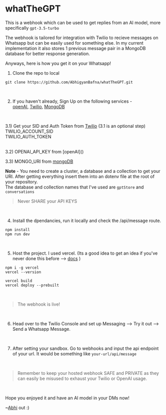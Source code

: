# whatTheGPT

This is a webhook which can be used to get replies from an AI model, more specifically `gpt-3.5-turbo`

The webhook is tailored for integration with Twilio to recieve messages on Whatsapp but can be easily used for something else. In my current implementation it also stores 1 previous message pair in a MongoDB database for better response generation.

Anyways, here is how you get it on your Whatsapp!</b>

1) Clone the repo to local
```
git clone https://github.com/AbhigyanBafna/whatTheGPT.git
```
<br>

2) If you haven't already, Sign Up on the following services -<br>
[openAI](https://platform.openai.com/), 
[Twilio](https://www.twilio.com/login),
[MongoDB](https://account.mongodb.com/account/register?signedOut=true) <br>
<br>

3.1) Get your SID and Auth Token from [Twilio](https://console.twilio.com/us1/account/keys-credentials/api-keys) (3.1 is an optional step)<br> 
TWILIO_ACCOUNT_SID <br>
TWILIO_AUTH_TOKEN <br> 

<br>
3.2) OPENAI_API_KEY from [openAI]() <br>

3.3) MONGO_URI from [mongoDB](https://cloud.mongodb.com/) <br>

<b>Note</b> - You need to create a cluster, a database and a collection to get your URI. After getting everything insert them into an dotenv file at the root of your repository. <br>
The database and collection names that I've used are `gptStore` and `conversations`



>Never SHARE your API KEYS

<br>

4) Install the dpendancies, run it locally and check the /api/message route.
```
npm install
npm run dev
```
<br>

5) Host the project. I used vercel. (Its a good idea to get an idea if you've never done this before --> [docs](https://vercel.com/docs/cli/deploy) )
```
npm i -g vercel
vercel --version
```
```
vercel build
vercel deploy --prebuilt
```
<br>

> The webhook is live!
<br>

6) Head over to the Twilio Console and set up Messaging --> Try it out --> Send a Whatsapp Message. <br>
<br>

7) After setting your sandbox. Go to webhooks and input the api endpoint of your url. It would be something like `your-url/api/message`
<br>

> Remember to keep your hosted webhook SAFE and PRIVATE as they can easily be misused to exhaust your Twilio or OpenAI usage.
<br>

Hope you enjoyed it and have an AI model in your DMs now! <br>

~[Abhi](https://twitter.com/Abhigyan_Bafna) out :)
